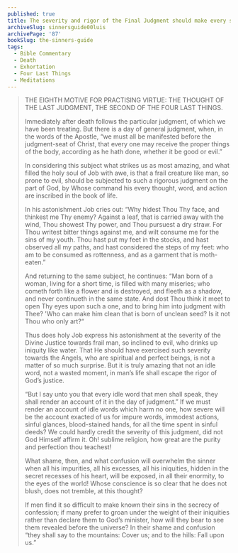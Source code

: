 ```yaml
---
published: true
title: The severity and rigor of the Final Judgment should make every soul tremble with fear
archiveSlug: sinnersguide00luis
archivePage: '87'
bookSlug: the-sinners-guide
tags:
  - Bible Commentary
  - Death
  - Exhortation
  - Four Last Things
  - Meditations
---
```


> THE EIGHTH MOTIVE FOR PRACTISING VIRTUE: THE THOUGHT OF THE LAST JUDGMENT, THE SECOND OF THE FOUR LAST THINGS.
> 
> Immediately after death follows the particular judgment, of which we have been treating. But there is a day of general judgment, when, in the words of the Apostle, “we must all be manifested before the judgment-seat of Christ, that every one may receive the proper things of the body, according as he hath done, whether it be good or evil.”
> 
> In considering this subject what strikes us as most amazing, and what filled the holy soul of Job with awe, is that a frail creature like man, so prone to evil, should be subjected to such a rigorous judgment on the part of God, by Whose command his every thought, word, and action are inscribed in the book of life.
> 
> In his astonishment Job cries out: “Why hidest Thou Thy face, and thinkest me Thy enemy? Against a leaf, that is carried away with the wind, Thou showest Thy power, and Thou pursuest a dry straw. For Thou writest bitter things against me, and wilt consume me for the sins of my youth. Thou hast put my feet in the stocks, and hast observed all my paths, and hast considered the steps of my feet: who am to be consumed as rottenness, and as a garment that is moth-eaten.”
> 
> And returning to the same subject, he continues: “Man born of a woman, living for a short time, is filled with many miseries; who cometh forth like a flower and is destroyed, and fleeth as a shadow, and never continueth in the same state. And dost Thou think it meet to open Thy eyes upon such a one, and to bring him into judgment with Thee? 'Who can make him clean that is born of unclean seed? Is it not Thou who only art?“
> 
> Thus does holy Job express his astonishment at the severity of the Divine Justice towards frail man, so inclined to evil, who drinks up iniquity like water. That He should have exercised such severity towards the Angels, who are spiritual and perfect beings, is not a matter of so much surprise. But it is truly amazing that not an idle word, not a wasted moment, in man’s life shall escape the rigor of God’s justice.
> 
> “But I say unto you that every idle word that men shall speak, they shall render an account of it in the day of judgment.” If we must render an account of idle words which harm no one, how severe will be the account exacted of us for impure words, immodest actions, sinful glances, blood-stained hands, for all the time spent in sinful deeds? We could hardly credit the severity of this judgment, did not God Himself affirm it. Oh! sublime religion, how great are the purity and perfection thou teachest!
> 
> What shame, then, and what confusion will overwhelm the sinner when all his impurities, all his excesses, all his iniquities, hidden in the secret recesses of his heart, will be exposed, in all their enormity, to the eyes of the world! Whose conscience is so clear that he does not blush, does not tremble, at this thought?
> 
> If men find it so difficult to make known their sins in the secrecy of confession; if many prefer to groan under the weight of their iniquities rather than declare them to God’s minister, how will they bear to see them revealed before the universe? In their shame and confusion “they shall say to the mountains: Cover us; and to the hills: Fall upon us.”
